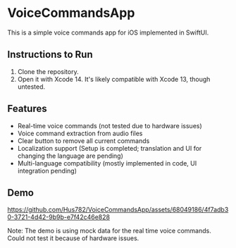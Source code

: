 # VoiceCommandsApp

This is a simple voice commands app for iOS implemented in SwiftUI.

## Instructions to Run

1. Clone the repository.
2. Open it with Xcode 14. It's likely compatible with Xcode 13, though untested.

## Features

- Real-time voice commands (not tested due to hardware issues)
- Voice command extraction from audio files
- Clear button to remove all current commands
- Localization support (Setup is completed; translation and UI for changing the language are pending)
- Multi-language compatibility (mostly implemented in code, UI integration pending)

## Demo

https://github.com/Hus782/VoiceCommandsApp/assets/68049186/4f7adb30-3721-4d42-9b9b-e7f42c46e828

Note: The demo is using mock data for the real time voice commands. Could not test it because of hardware issues.
